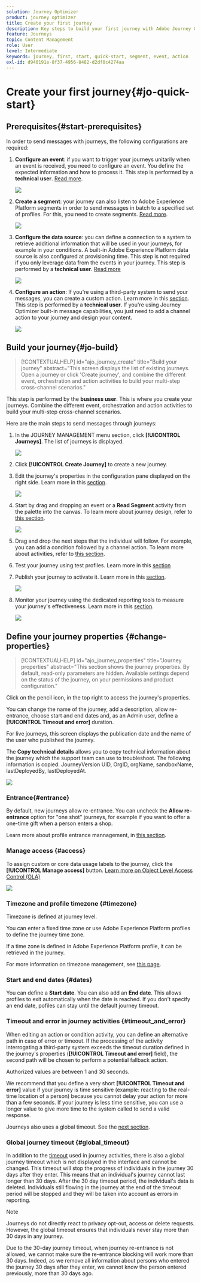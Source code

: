 ```yaml
---
solution: Journey Optimizer
product: journey optimizer
title: Create your first journey
description: Key steps to build your first journey with Adobe Journey Optimizer
feature: Journeys
topic: Content Management
role: User
level: Intermediate
keywords: journey, first, start, quick-start, segment, event, action
exl-id: d940191e-8f37-4956-8482-d2df0c4274aa
---
```

# Create your first journey{#jo-quick-start}

## Prerequisites{#start-prerequisites}

In order to send messages with journeys, the following configurations are required:

1. **Configure an event**: if you want to trigger your journeys unitarily when an event is received, you need to configure an event. You define the expected information and how to process it. This step is performed by a **technical user**. [Read more](../event/about-events.md).

   ![](assets/jo-event7bis.png)  
 
1. **Create a segment**: your journey can also listen to Adobe Experience Platform segments in order to send messages in batch to a specified set of profiles. For this, you need to create segments. [Read more](../segment/about-segments.md).

   ![](assets/segment2.png)  

1. **Configure the data source**: you can define a connection to a system to retrieve additional information that will be used in your journeys, for example in your conditions. A built-in Adobe Experience Platform data source is also configured at provisioning time. This step is not required if you only leverage data from the events in your journey. This step is performed by a **technical user**. [Read more](../datasource/about-data-sources.md) 

   ![](assets/jo-datasource.png)  

1. **Configure an action**: If you're using a third-party system to send your messages, you can create a custom action. Learn more in this [section](../action/action.md). This step is performed by a **technical user**. If you're using Journey Optimizer built-in message capabilities, you just need to add a channel action to your journey and design your content.

    ![](assets/custom2.png)

## Build your journey{#jo-build}

>[!CONTEXTUALHELP]
>id="ajo_journey_create"
>title="Build your journey"
>abstract="This screen displays the list of existing journeys. Open a journey or click 'Create journey', and combine the different event, orchestration and action activities to build your multi-step cross-channel scenarios."

This step is performed by the **business user**. This is where you create your journeys. Combine the different event, orchestration and action activities to build your multi-step cross-channel scenarios.

Here are the main steps to send messages through journeys:

1. In the JOURNEY MANAGEMENT menu section, click **[!UICONTROL Journeys]**. The list of journeys is displayed.

    ![](assets/interface-journeys.png)

1. Click **[!UICONTROL Create Journey]** to create a new journey. 

1. Edit the journey's properties in the configuration pane displayed on the right side. Learn more in this [section](journey-gs.md#change-properties).

    ![](assets/jo-properties.png)

1. Start by drag and dropping an event or a **Read Segment** activity from the palette into the canvas. To learn more about journey design, refer to [this section](using-the-journey-designer.md).

    ![](assets/read-segment.png)

1. Drag and drop the next steps that the individual will follow. For example, you can add a condition followed by a channel action. To learn more about activities, refer to [this section](using-the-journey-designer.md).

1. Test your journey using test profiles. Learn more in this [section](testing-the-journey.md)

1. Publish your journey to activate it. Learn more in this [section](publishing-the-journey.md).

    ![](assets/jo-journeyuc2_32bis.png)

1. Monitor your journey using the dedicated reporting tools to measure your journey's effectiveness. Learn more in this [section](../reports/live-report.md).

    ![](assets/jo-dynamic_report_journey_12.png)

## Define your journey properties {#change-properties}

>[!CONTEXTUALHELP]
>id="ajo_journey_properties"
>title="Journey properties"
>abstract="This section shows the journey properties. By default, read-only parameters are hidden. Available settings depend on the status of the journey, on your permissions and product configuration."

Click on the pencil icon, in the top right to access the journey's properties.

You can change the name of the journey, add a description, allow re-entrance, choose start and end dates and, as an Admin user, define a **[!UICONTROL Timeout and error]** duration. 

For live journeys, this screen displays the publication date and the name of the user who published the journey.

The **Copy technical details** allows you to copy technical information about the journey which the support team can use to troubleshoot. The following information is copied: JourneyVersion UID, OrgID, orgName, sandboxName, lastDeployedBy, lastDeployedAt.

 ![](assets/journey32.png)

### Entrance{#entrance}

By default, new journeys allow re-entrance. You can uncheck the **Allow re-entrance** option for "one shot" journeys, for example if you want to offer a one-time gift when a person enters a shop. 

<!--
When the **Allow re-entrance** option is activated, the **Re-entrance wait period** field is displayed. This field allows you to define the time to wait before allowing a profile to enter the journey again in unitary journeys (starting with an event or a segment qualification). This prevents journeys from being erroneously triggered multiple times for the same event. By default the field is set to 5 minutes.
-->

Learn more about profile entrance mannagement, in [this section](entry-management.md).

### Manage access {#access}

To assign custom or core data usage labels to the journey, click the **[!UICONTROL Manage access]** button. [Learn more on Object Level Access Control (OLA)](../administration/object-based-access.md)

![](assets/journeys-manage-access.png)

### Timezone and profile timezone {#timezone}

Timezone is defined at journey level.

You can enter a fixed time zone or use Adobe Experience Platform profiles to define the journey time zone.

If a time zone is defined in Adobe Experience Platform profile, it can be retrieved in the journey.

For more information on timezone management, see [this page](../building-journeys/timezone-management.md).

### Start and end dates {#dates}

<!--
You can define a **Start date**. If you haven't specified one, it will be automatically defined at publication time. 

You can also add an **End date**. This allows profiles to exit automatically when the date is reached. If you don't specify an end date, pofiles can stay until the default journey timeout (generally 30 days, 7 days with Healthcare Shield add-on offering). The only exception is recurring read segment journeys with **Force re-entrance on recurrence** activated, which end at the start date of the next occurrence. 
-->

You can define a **Start date**. You can also add an **End date**. This allows profiles to exit automatically when the date is reached. If you don't specify an end date, pofiles can stay until the default journey timeout. 

### Timeout and error in journey activities {#timeout_and_error}

When editing an action or condition activity, you can define an alternative path in case of error or timeout. If the processing of the activity interrogating a third-party system exceeds the timeout duration defined in the journey's properties (**[!UICONTROL Timeout and  error]** field), the second path will be chosen to perform a potential fallback action. 

Authorized values are between 1 and 30 seconds.

We recommend that you define a very short **[!UICONTROL Timeout and error]** value if your journey is time sensitive (example: reacting to the real-time location of a person) because you cannot delay your action for more than a few seconds. If your journey is less time sensitive, you can use a longer value to give more time to the system called to send a valid response.

Journeys also uses a global timeout. See the [next section](#global_timeout).

### Global journey timeout {#global_timeout}

In addition to the [timeout](#timeout_and_error) used in journey activities, there is also a global journey timeout which is not displayed in the interface and cannot be changed. This timeout will stop the progress of individuals in the journey 30 days after they enter. This means that an individual's journey cannot last longer than 30 days. After the 30 day timeout period, the individual's data is deleted. Individuals still flowing in the journey at the end of the timeout period will be stopped and they will be taken into account as errors in reporting.

>[!NOTE]
>
>Journeys do not directly react to privacy opt-out, access or delete requests. However, the global timeout ensures that individuals never stay more than 30 days in any journey.

Due to the 30-day journey timeout, when journey re-entrance is not allowed, we cannot make sure the re-entrance blocking will work more than 30 days. Indeed, as we remove all information about persons who entered the journey 30 days after they enter, we cannot know the person entered previously, more than 30 days ago.

